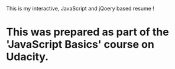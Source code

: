 This is my interactive, JavaScript and jQoery based resume !

This was prepared as part of the 'JavaScript Basics' course on Udacity. 
========
